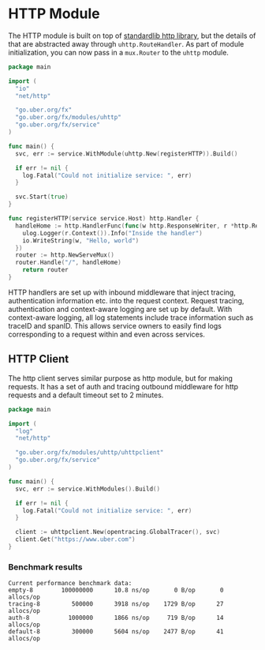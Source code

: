 # HTTP Module

The HTTP module is built on top of [standardlib http library](https://golang.org/pkg/net/http/),
but the details of that are abstracted away through `uhttp.RouteHandler`.
As part of module initialization, you can now pass in a `mux.Router` to the
`uhttp` module.

```go
package main

import (
  "io"
  "net/http"

  "go.uber.org/fx"
  "go.uber.org/fx/modules/uhttp"
  "go.uber.org/fx/service"
)

func main() {
  svc, err := service.WithModule(uhttp.New(registerHTTP)).Build()

  if err != nil {
    log.Fatal("Could not initialize service: ", err)
  }

  svc.Start(true)
}

func registerHTTP(service service.Host) http.Handler {
  handleHome := http.HandlerFunc(func(w http.ResponseWriter, r *http.Request) {
    ulog.Logger(r.Context()).Info("Inside the handler")
    io.WriteString(w, "Hello, world")
  })
  router := http.NewServeMux()
  router.Handle("/", handleHome)
	return router
}
```

HTTP handlers are set up with inbound middleware that inject tracing,
authentication information etc. into the request context. Request tracing,
authentication and context-aware logging are set up by default.
With context-aware logging, all log statements include trace information
such as traceID and spanID. This allows service owners to easily find logs
corresponding to a request within and even across services.

## HTTP Client

The http client serves similar purpose as http module, but for making requests.
It has a set of auth and tracing outbound middleware for http requests and a
default timeout set to 2 minutes.

```go
package main

import (
  "log"
  "net/http"

  "go.uber.org/fx/modules/uhttp/uhttpclient"
  "go.uber.org/fx/service"
)

func main() {
  svc, err := service.WithModules().Build()

  if err != nil {
    log.Fatal("Could not initialize service: ", err)
  }

  client := uhttpclient.New(opentracing.GlobalTracer(), svc)
  client.Get("https://www.uber.com")
}
```

### Benchmark results

```
Current performance benchmark data:
empty-8        100000000      10.8 ns/op       0 B/op       0 allocs/op
tracing-8         500000      3918 ns/op    1729 B/op      27 allocs/op
auth-8           1000000      1866 ns/op     719 B/op      14 allocs/op
default-8         300000      5604 ns/op    2477 B/op      41 allocs/op
```
